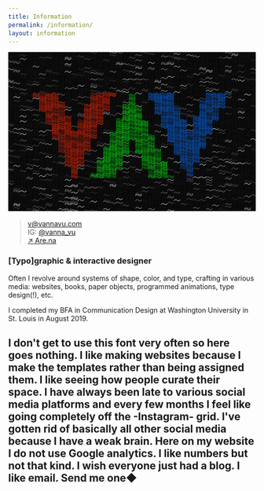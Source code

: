 ```yaml
---
title: Information
permalink: /information/
layout: information
---
```


![](/images/portrait.jpg)

> [v@vannavu.com](mailto:v@vannavu.com)  
IG: [@vanna_vu](https://www.instagram.com/vanna_vu/)  
[↗ Are.na](https://www.are.na/vanna-vu/blocks?sort=UPDATED_AT)

### [Typo]graphic & interactive designer

Often I revolve around systems of shape, color, and type, crafting in various media: websites, books, paper objects, programmed animations, type design(!), etc.

I completed my BFA in Communication Design at Washington University in St. Louis in August 2019.

## I don't get to use this font very often so here goes nothing. I like making websites because I make the templates rather than being assigned them. I like seeing how people curate their space. I have always been late to various social media platforms and every few months I feel like going completely off the -Instagram- grid. I've gotten rid of basically all other social media because I have a weak brain. Here on my website I do not use Google analytics. I like numbers but not that kind. I wish everyone just had a blog. I like email. Send me one◆
